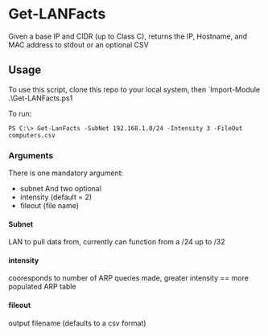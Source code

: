 # Get-LANFacts
Given a base IP and CIDR (up to Class C), returns the IP, Hostname, and MAC address to stdout or an optional CSV

## Usage
To use this script, clone this repo to your local system, then `Import-Module .\Get-LANFacts.ps1

To run:
```
PS C:\> Get-LanFacts -SubNet 192.168.1.0/24 -Intensity 3 -FileOut computers.csv
```

### Arguments
There is one mandatory argument:
* subnet
And two optional
* intensity (default = 2)
* fileout (file name)

#### Subnet
LAN to pull data from, currently can function from a /24 up to /32

#### intensity
cooresponds to number of ARP queries made, greater intensity == more populated ARP table

#### fileout
output filename (defaults to a csv format)
